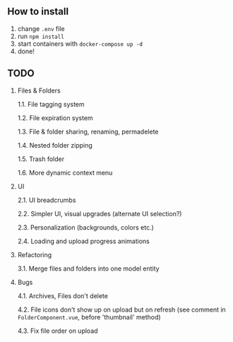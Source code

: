 ## How to install
1. change `.env` file
2. run `npm install`
3. start containers with `docker-compose up -d`
4. done!


## TODO
1. Files & Folders

    1.1. File tagging system

    1.2. File expiration system

    1.3. File & folder sharing, renaming, permadelete

    1.4. Nested folder zipping

    1.5. Trash folder

    1.6. More dynamic context menu
2. UI

    2.1. UI breadcrumbs

    2.2. Simpler UI, visual upgrades (alternate UI selection?)

    2.3. Personalization (backgrounds, colors etc.)

    2.4. Loading and upload progress animations
3. Refactoring

    3.1. Merge files and folders into one model entity
4. Bugs

    4.1. Archives, Files don't delete

    4.2. File icons don't show up on upload but on refresh (see comment in `FolderComponent.vue`, before 'thumbnail' method)

    4.3. Fix file order on upload
